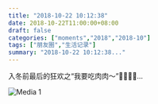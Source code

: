 ```yaml
---
title: "2018-10-22 10:12:38"
date: 2018-10-22T11:00:00+08:00
draft: false
categories: ["moments","2018","2018-10"]
tags: ["朋友圈","生活记录"]
summary: "2018-10-22 10:12:38..."
---
```


入冬前最后的狂欢之“我要吃肉肉～”🥓🥩🍗🍖…

![Media 1](/Moments/photos/2018-10-22/201810221012380.jpg)

